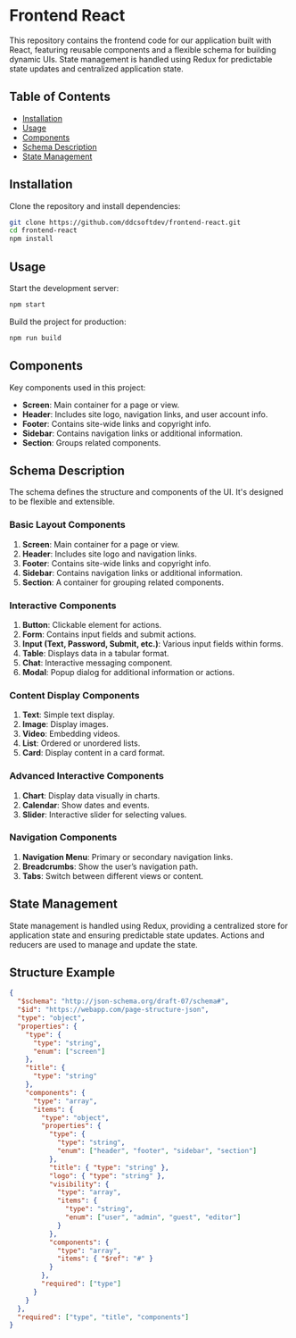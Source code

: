 
# Frontend React

This repository contains the frontend code for our application built with React, featuring reusable components and a flexible schema for building dynamic UIs. State management is handled using Redux for predictable state updates and centralized application state.

## Table of Contents

- [Installation](#installation)
- [Usage](#usage)
- [Components](#components)
- [Schema Description](#schema-description)
- [State Management](#state-management)

## Installation

Clone the repository and install dependencies:

```bash
git clone https://github.com/ddcsoftdev/frontend-react.git
cd frontend-react
npm install
```

## Usage

Start the development server:

```bash
npm start
```

Build the project for production:

```bash
npm run build
```

## Components

Key components used in this project:

- **Screen**: Main container for a page or view.
- **Header**: Includes site logo, navigation links, and user account info.
- **Footer**: Contains site-wide links and copyright info.
- **Sidebar**: Contains navigation links or additional information.
- **Section**: Groups related components.

## Schema Description

The schema defines the structure and components of the UI. It's designed to be flexible and extensible.

### Basic Layout Components

1. **Screen**: Main container for a page or view.
2. **Header**: Includes site logo and navigation links.
3. **Footer**: Contains site-wide links and copyright info.
4. **Sidebar**: Contains navigation links or additional information.
5. **Section**: A container for grouping related components.

### Interactive Components

1. **Button**: Clickable element for actions.
2. **Form**: Contains input fields and submit actions.
3. **Input (Text, Password, Submit, etc.)**: Various input fields within forms.
4. **Table**: Displays data in a tabular format.
5. **Chat**: Interactive messaging component.
6. **Modal**: Popup dialog for additional information or actions.

### Content Display Components

1. **Text**: Simple text display.
2. **Image**: Display images.
3. **Video**: Embedding videos.
4. **List**: Ordered or unordered lists.
5. **Card**: Display content in a card format.

### Advanced Interactive Components

1. **Chart**: Display data visually in charts.
2. **Calendar**: Show dates and events.
3. **Slider**: Interactive slider for selecting values.

### Navigation Components

1. **Navigation Menu**: Primary or secondary navigation links.
2. **Breadcrumbs**: Show the user’s navigation path.
3. **Tabs**: Switch between different views or content.

## State Management

State management is handled using Redux, providing a centralized store for application state and ensuring predictable state updates. Actions and reducers are used to manage and update the state.

## Structure Example

```json
{
  "$schema": "http://json-schema.org/draft-07/schema#",
  "$id": "https://webapp.com/page-structure-json",
  "type": "object",
  "properties": {
    "type": {
      "type": "string",
      "enum": ["screen"]
    },
    "title": {
      "type": "string"
    },
    "components": {
      "type": "array",
      "items": {
        "type": "object",
        "properties": {
          "type": {
            "type": "string",
            "enum": ["header", "footer", "sidebar", "section"]
          },
          "title": { "type": "string" },
          "logo": { "type": "string" },
          "visibility": {
            "type": "array",
            "items": {
              "type": "string",
              "enum": ["user", "admin", "guest", "editor"]
            }
          },
          "components": {
            "type": "array",
            "items": { "$ref": "#" }
          }
        },
        "required": ["type"]
      }
    }
  },
  "required": ["type", "title", "components"]
}
```
